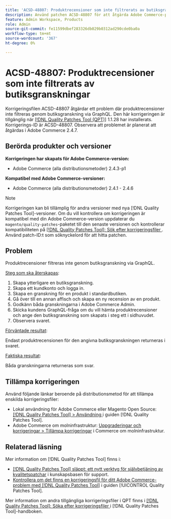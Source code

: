 ```yaml
---
title: 'ACSD-48807: Produktrecensioner som inte filtrerats av butiksgranskningar'
description: Använd patchen ACSD-48807 för att åtgärda Adobe Commerce-problemet där produktrecensioner inte filtreras genom butiksgranskning via GraphQL.
feature: Admin Workspace, Products
role: Admin
source-git-commit: fe11599dbef283326db029b0312ad290cde0ba0a
workflow-type: tm+mt
source-wordcount: '367'
ht-degree: 0%

---
```


# ACSD-48807: Produktrecensioner som inte filtrerats av butiksgranskningar

Korrigeringsfilen ACSD-48807 åtgärdar ett problem där produktrecensioner inte filtreras genom butiksgranskning via GraphQL. Den här korrigeringen är tillgänglig när [[!DNL Quality Patches Tool (QPT)]](https://experienceleague.adobe.com/en/docs/commerce-knowledge-base/kb/announcements/commerce-announcements/magento-quality-patches-released-new-tool-to-self-serve-quality-patches) 1.1.28 har installerats. Korrigerings-ID är ACSD-48807. Observera att problemet är planerat att åtgärdas i Adobe Commerce 2.4.7.

## Berörda produkter och versioner

**Korrigeringen har skapats för Adobe Commerce-version:**

* Adobe Commerce (alla distributionsmetoder) 2.4.3-p1

**Kompatibel med Adobe Commerce-versioner:**

* Adobe Commerce (alla distributionsmetoder) 2.4.1 - 2.4.6

>[!NOTE]
>
>Korrigeringen kan bli tillämplig för andra versioner med nya [!DNL Quality Patches Tool]-versioner. Om du vill kontrollera om korrigeringen är kompatibel med din Adobe Commerce-version uppdaterar du `magento/quality-patches`-paketet till den senaste versionen och kontrollerar kompatibiliteten på [[!DNL Quality Patches Tool]: Sök efter korrigeringsfiler ](https://experienceleague.adobe.com/tools/commerce-quality-patches/index.html). Använd patch-ID:t som söknyckelord för att hitta patchen.

## Problem

Produktrecensioner filtreras inte genom butiksgranskning via GraphQL.

<u>Steg som ska återskapas</u>:

1. Skapa ytterligare en butiksgranskning.
1. Skapa ett kundkonto och logga in.
1. Skapa en granskning för en produkt i standardbutiken.
1. Gå över till en annan affisch och skapa en ny recension av en produkt.
1. Godkänn båda granskningarna i Adobe Commerce Admin.
1. Skicka kundens GraphQL-fråga om du vill hämta produktrecensioner och ange den butiksgranskning som skapats i steg ett i sidhuvudet.
1. Observera svaret.

<u>Förväntade resultat</u>:

Endast produktrecensionen för den angivna butiksgranskningen returneras i svaret.

<u>Faktiska resultat</u>:

Båda granskningarna returneras som svar.

## Tillämpa korrigeringen

Använd följande länkar beroende på distributionsmetod för att tillämpa enskilda korrigeringsfiler:

* Lokal användning för Adobe Commerce eller Magento Open Source: [[!DNL Quality Patches Tool] > Användning ](/help/tools/quality-patches-tool/usage.md) i guiden [!DNL Quality Patches Tool].
* Adobe Commerce om molninfrastruktur: [Uppgraderingar och korrigeringar > Tillämpa korrigeringar](https://experienceleague.adobe.com/docs/commerce-cloud-service/user-guide/develop/upgrade/apply-patches.html) i Commerce om molninfrastruktur.

## Relaterad läsning

Mer information om [!DNL Quality Patches Tool] finns i:

* [[!DNL Quality Patches Tool] släppt: ett nytt verktyg för självbetjäning av kvalitetspatchar](https://experienceleague.adobe.com/en/docs/commerce-knowledge-base/kb/announcements/commerce-announcements/magento-quality-patches-released-new-tool-to-self-serve-quality-patches) i kunskapsbasen för support.
* [Kontrollera om det finns en korrigeringsfil för ditt Adobe Commerce-problem med  [!DNL Quality Patches Tool]](/help/tools/quality-patches-tool/patches-available-in-qpt/check-patch-for-magento-issue-with-magento-quality-patches.md) i guiden [!UICONTROL Quality Patches Tool].


Mer information om andra tillgängliga korrigeringsfiler i QPT finns i [[!DNL Quality Patches Tool]: Söka efter korrigeringsfiler ](https://experienceleague.adobe.com/tools/commerce-quality-patches/index.html) i [!DNL Quality Patches Tool]-handboken.
